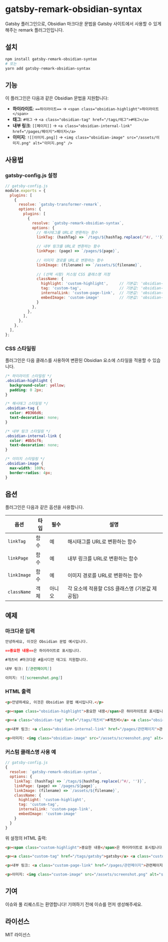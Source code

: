 # gatsby-remark-obsidian-syntax

Gatsby 플러그인으로, Obsidian 마크다운 문법을 Gatsby 사이트에서 사용할 수 있게 해주는 remark 플러그인입니다.

## 설치

```bash
npm install gatsby-remark-obsidian-syntax
# 또는
yarn add gatsby-remark-obsidian-syntax
```

## 기능

이 플러그인은 다음과 같은 Obsidian 문법을 지원합니다:

- **하이라이트**: `==하이라이트==` → `<span class="obsidian-highlight">하이라이트</span>`
- **태그**: `#태그` → `<a class="obsidian-tag" href="/tags/태그">#태그</a>`
- **내부 링크**: `[[페이지]]` → `<a class="obsidian-internal-link" href="/pages/페이지">페이지</a>`
- **이미지**: `![[이미지.png]]` → `<img class="obsidian-image" src="/assets/이미지.png" alt="이미지.png" />`

## 사용법

### gatsby-config.js 설정

```javascript
// gatsby-config.js
module.exports = {
  plugins: [
    {
      resolve: `gatsby-transformer-remark`,
      options: {
        plugins: [
          {
            resolve: `gatsby-remark-obsidian-syntax`,
            options: {
              // 해시태그를 URL로 변환하는 함수
              linkTag: (hashTag) => `/tags/${hashTag.replace(/^#/, '')}`,
              
              // 내부 링크를 URL로 변환하는 함수
              linkPage: (page) => `/pages/${page}`,
              
              // 이미지 경로를 URL로 변환하는 함수
              linkImage: (filename) => `/assets/${filename}`,
              
              // (선택 사항) 커스텀 CSS 클래스명 지정
              className: {
                highlight: 'custom-highlight',     // 기본값: 'obsidian-highlight'
                tag: 'custom-tag',                 // 기본값: 'obsidian-tag'
                internalLink: 'custom-page-link',  // 기본값: 'obsidian-internal-link'
                embedImage: 'custom-image'         // 기본값: 'obsidian-image'
              }
            },
          },
        ],
      },
    },
  ],
};
```

### CSS 스타일링

플러그인은 다음 클래스를 사용하여 변환된 Obsidian 요소에 스타일을 적용할 수 있습니다.

```css
/* 하이라이트 스타일링 */
.obsidian-highlight {
  background-color: yellow;
  padding: 0 2px;
}

/* 해시태그 스타일링 */
.obsidian-tag {
  color: #0366d6;
  text-decoration: none;
}

/* 내부 링크 스타일링 */
.obsidian-internal-link {
  color: #8b5cf6;
  text-decoration: none;
}

/* 이미지 스타일링 */
.obsidian-image {
  max-width: 100%;
  border-radius: 4px;
}
```

## 옵션

플러그인은 다음과 같은 옵션을 사용합니다.

| 옵션          | 타입 | 필수 | 설명 |
|-------------|------|------|------|
| `linkTag`   | 함수 | 예 | 해시태그를 URL로 변환하는 함수 |
| `linkPage`  | 함수 | 예 | 내부 링크를 URL로 변환하는 함수 |
| `linkImage` | 함수 | 예 | 이미지 경로를 URL로 변환하는 함수 |
| `className` | 객체 | 아니오 | 각 요소에 적용할 CSS 클래스명 (기본값 제공됨) |

## 예제

### 마크다운 입력

```markdown
안녕하세요, 이것은 Obsidian 문법 예시입니다.

==중요한 내용==은 하이라이트로 표시됩니다.

#개츠비 #마크다운 #옵시디언 태그도 지원합니다.

내부 링크: [[관련페이지]]

이미지: ![[screenshot.png]]
```

### HTML 출력

```html
<p>안녕하세요, 이것은 Obsidian 문법 예시입니다.</p>

<p><span class="obsidian-highlight">중요한 내용</span>은 하이라이트로 표시됩니다.</p>

<p><a class="obsidian-tag" href="/tags/개츠비">#개츠비</a> <a class="obsidian-tag" href="/tags/마크다운">#마크다운</a> <a class="obsidian-tag" href="/tags/옵시디언">#옵시디언</a> 태그도 지원합니다.</p>

<p>내부 링크: <a class="obsidian-internal-link" href="/pages/관련페이지">관련페이지</a></p>

<p>이미지: <img class="obsidian-image" src="/assets/screenshot.png" alt="screenshot.png" /></p>
```

### 커스텀 클래스명 사용 예

```javascript
// gatsby-config.js
{
  resolve: `gatsby-remark-obsidian-syntax`,
  options: {
    linkTag: (hashTag) => `/tags/${hashTag.replace(/^#/, '')}`,
    linkPage: (page) => `/pages/${page}`,
    linkImage: (filename) => `/assets/${filename}`,
    className: {
      highlight: 'custom-highlight',
      tag: 'custom-tag',
      internalLink: 'custom-page-link',
      embedImage: 'custom-image'
    }
  }
}
```

위 설정의 HTML 출력:

```html
<p><span class="custom-highlight">중요한 내용</span>은 하이라이트로 표시됩니다.</p>

<p><a class="custom-tag" href="/tags/gatsby">gatsby</a> <a class="custom-tag" href="/tags/markdown">markdown</a></p>

<p>내부 링크: <a class="custom-page-link" href="/pages/관련페이지">관련페이지</a></p>

<p>이미지: <img class="custom-image" src="/assets/screenshot.png" alt="screenshot.png" /></p>
```

## 기여

이슈와 풀 리퀘스트는 환영합니다! 기여하기 전에 이슈를 먼저 생성해주세요.

## 라이선스

MIT 라이선스

